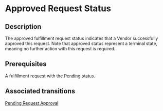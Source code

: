 # Approved Request Status
## Description
The approved fulfillment request status indicates that a Vendor successfully approved this request. Note that approved status represent a terminal state, meaning no further action with this request is required.
## Prerequisites
A fulfillment request with the [Pending](pending.html) status.
## Associated transitions
[Pending Request Approval](t11-pending-approved.html)

